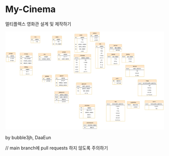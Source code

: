 # My-Cinema

멀티플렉스 영화관 설계 및 제작하기 

<img src="/img/0521_찐최종.png" width="" height=""></img>

by bubble3jh, DaaEun

// main branch에 pull requests 하지 않도록 주의하기

